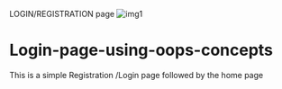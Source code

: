 LOGIN/REGISTRATION page
![img1](https://user-images.githubusercontent.com/70284356/132125686-140a1fe0-4d26-4279-9023-8d37f7923a3b.PNG)
# Login-page-using-oops-concepts
This is a simple Registration /Login page followed by the home page
